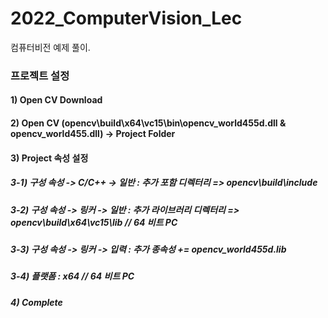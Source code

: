 # 2022_ComputerVision_Lec
컴퓨터비전 예제 풀이.

### 프로젝트 설정

#### 1) Open CV Download

#### 2) Open CV (opencv\build\x64\vc15\bin\opencv_world455d.dll & opencv_world455.dll) ->  Project Folder

#### 3) Project 속성 설정

##### 3-1) 구성 속성 -> C/C++ -> 일반 : 추가 포함 디렉터리 => opencv\build\include
##### 3-2) 구성 속성 -> 링커 -> 일반 : 추가 라이브러리 디렉터리 => opencv\build\x64\vc15\lib  // 64 비트 PC
##### 3-3) 구성 속성 -> 링커 -> 입력 : 추가 종속성 += opencv_world455d.lib
##### 3-4) 플랫폼 : x64 // 64 비트 PC
##### 4) Complete
